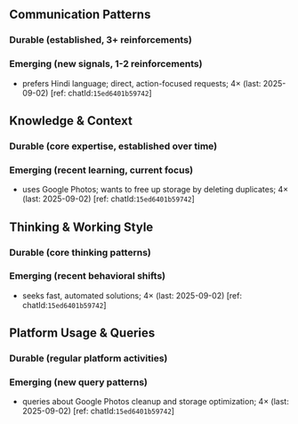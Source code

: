 ## Communication Patterns
### Durable (established, 3+ reinforcements)

### Emerging (new signals, 1-2 reinforcements)
- prefers Hindi language; direct, action-focused requests; 4× (last: 2025-09-02) [ref: chatId:`15ed6401b59742`]

## Knowledge & Context
### Durable (core expertise, established over time)

### Emerging (recent learning, current focus)
- uses Google Photos; wants to free up storage by deleting duplicates; 4× (last: 2025-09-02) [ref: chatId:`15ed6401b59742`]

## Thinking & Working Style
### Durable (core thinking patterns)

### Emerging (recent behavioral shifts)
- seeks fast, automated solutions; 4× (last: 2025-09-02) [ref: chatId:`15ed6401b59742`]

## Platform Usage & Queries
### Durable (regular platform activities)

### Emerging (new query patterns)
- queries about Google Photos cleanup and storage optimization; 4× (last: 2025-09-02) [ref: chatId:`15ed6401b59742`]